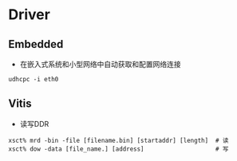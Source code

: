 # Driver

## Embedded

- 在嵌入式系统和小型网络中自动获取和配置网络连接

```shell
udhcpc -i eth0
```

## Vitis

- 读写DDR

```shell
xsct% mrd -bin -file [filename.bin] [startaddr] [length]  # 读
xsct% dow -data [file_name.] [address]                    # 写
```


